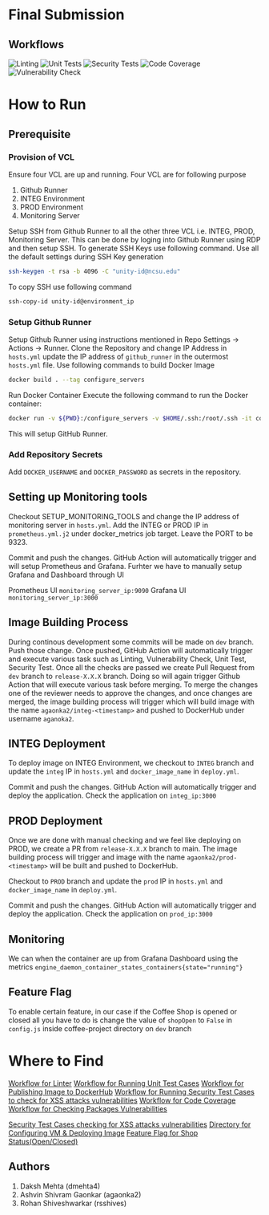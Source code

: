 # Final Submission

## Workflows
![Linting](https://github.ncsu.edu/dmehta4/devops-proposal/actions/workflows/lint.yml/badge.svg)
![Unit Tests](https://github.ncsu.edu/dmehta4/devops-proposal/actions/workflows/testcases.yml/badge.svg)
![Security Tests](https://github.ncsu.edu/dmehta4/devops-proposal/actions/workflows/security-tests.yml/badge.svg)
![Code Coverage](https://github.ncsu.edu/dmehta4/devops-proposal/actions/workflows/codecov.yml/badge.svg)
![Vulnerability Check](https://github.ncsu.edu/dmehta4/devops-proposal/actions/workflows/sonatype-check.yml/badge.svg)

# How to Run
## Prerequisite
### Provision of VCL
Ensure four VCL are up and running. Four VCL are for following purpose
1. Github Runner
2. INTEG Environment
3. PROD Environment
4. Monitoring Server

Setup SSH from Github Runner to all the other three VCL i.e. INTEG, PROD, Monitoring Server. This can be done by loging into Github Runner using RDP and then setup SSH. To generate SSH Keys use following command. Use all the default settings during SSH Key generation
```bash
ssh-keygen -t rsa -b 4096 -C "unity-id@ncsu.edu"
```
To copy SSH use following command
```bash
ssh-copy-id unity-id@environment_ip
```
### Setup Github Runner
Setup Github Runner using instructions mentioned in Repo Settings -> Actions -> Runner.
Clone the Repository and change IP Address in ```hosts.yml``` update the IP address of ```github_runner``` in the outermost ```hosts.yml``` file.
Use following commands to build Docker Image
```bash
docker build . --tag configure_servers
```
Run Docker Container
Execute the following command to run the Docker container:
```bash
docker run -v ${PWD}:/configure_servers -v $HOME/.ssh:/root/.ssh -it configure_servers
```
This will setup GitHub Runner.

### Add Repository Secrets
Add ```DOCKER_USERNAME``` and ```DOCKER_PASSWORD``` as secrets in the repository.


## Setting up Monitoring tools
Checkout SETUP_MONITORING_TOOLS and change the IP address of monitoring server in ```hosts.yml```. Add the INTEG or PROD IP in ```prometheus.yml.j2``` under docker_metrics job target. Leave the PORT to be 9323.

Commit and push the changes. GitHub Action will automatically trigger and will setup Prometheus and Grafana. Furhter we have to manually setup Grafana and Dashboard through UI

Prometheus UI ```monitoring_server_ip:9090```
Grafana UI ```monitoring_server_ip:3000```

## Image Building Process
During continous development some commits will be made on ```dev``` branch. Push those change. Once pushed, GitHub Action will automatically trigger and execute various task such as Linting, Vulnerability Check, Unit Test, Security Test. Once all the checks are passed we create Pull Request from ```dev``` branch to ```release-X.X.X``` branch. Doing so will again trigger Github Action that will execute various task before merging. To merge the changes one of the reviewer needs to approve the changes, and once changes are merged, the image building process will trigger which will build image with the name ```agaonka2/integ-<timestamp>``` and pushed to DockerHub under username ```aganoka2```.

## INTEG Deployment
To deploy image on INTEG Environment, we checkout to ```INTEG``` branch and update the ```integ``` IP in ```hosts.yml``` and ```docker_image_name``` in ```deploy.yml```.

Commit and push the changes. GitHub Action will automatically trigger and deploy the application. Check the application on ```integ_ip:3000```

## PROD Deployment
Once we are done with manual checking and we feel like deploying on PROD, we create a PR from ```release-X.X.X``` branch to main. The image building process will trigger and image with the name ```agaonka2/prod-<timestamp>``` will be built and pushed to DockerHub.

Checkout to ```PROD``` branch and update the ```prod``` IP in ```hosts.yml``` and ```docker_image_name``` in ```deploy.yml```.

Commit and push the changes. GitHub Action will automatically trigger and deploy the application. Check the application on ```prod_ip:3000```

## Monitoring
We can when the container are up from Grafana Dashboard using the metrics ```engine_daemon_container_states_containers{state="running"}```

## Feature Flag
To enable certain feature, in our case if the Coffee Shop is opened or closed all you have to do is change the value of ```shopOpen``` to ```False``` in ```config.js``` inside coffee-project directory on ```dev``` branch

# Where to Find
[Workflow for Linter](https://github.ncsu.edu/dmehta4/devops-proposal/blob/main/.github/workflows/lint.yml)
[Workflow for Running Unit Test Cases](https://github.ncsu.edu/dmehta4/devops-proposal/blob/main/.github/workflows/testcases.yml)
[Workflow for Publishing Image to DockerHub](https://github.ncsu.edu/dmehta4/devops-proposal/blob/main/.github/workflows/build-docker-image-dev.yml)
[Workflow for Running Security Test Cases to check for XSS attacks vulnerabilities](https://github.ncsu.edu/dmehta4/devops-proposal/blob/main/.github/workflows/security-tests.yml)
[Workflow for Code Coverage](https://github.ncsu.edu/dmehta4/devops-proposal/blob/main/.github/workflows/codecov.yml)
[Workflow for Checking Packages Vulnerabilities]()

[Security Test Cases checking for XSS attacks vulnerabilities](https://github.ncsu.edu/dmehta4/devops-proposal/blob/main/coffee-project/test/app.securitytest.js)
[Directory for Configuring VM & Deploying Image](https://github.ncsu.edu/dmehta4/devops-proposal/tree/main/deploy)
[Feature Flag for Shop Status(Open/Closed)](https://github.ncsu.edu/dmehta4/devops-proposal/blob/main/coffee-project/config.js)
## Authors
1. Daksh Mehta (dmehta4)
2. Ashvin Shivram Gaonkar (agaonka2)
3. Rohan Shiveshwarkar (rsshives)

